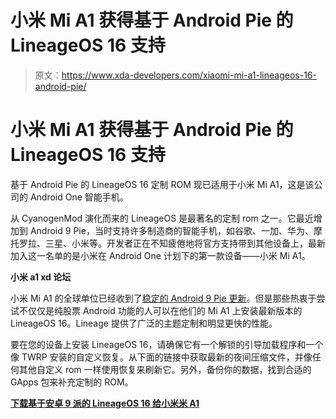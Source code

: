 # 小米 Mi A1 获得基于 Android Pie 的 LineageOS 16 支持

> 原文：<https://www.xda-developers.com/xiaomi-mi-a1-lineageos-16-android-pie/>

# 小米 Mi A1 获得基于 Android Pie 的 LineageOS 16 支持

基于 Android Pie 的 LineageOS 16 定制 ROM 现已适用于小米 Mi A1，这是该公司的 Android One 智能手机。

从 CyanogenMod 演化而来的 LineageOS 是最著名的定制 rom 之一。它最近增加到 Android 9 Pie，当时支持许多制造商的智能手机，如谷歌、一加、华为、摩托罗拉、三星、小米等。开发者正在不知疲倦地将官方支持带到其他设备上，最新加入这一名单的是小米在 Android One 计划下的第一款设备——小米 Mi A1。

**小米 a1 xd 论坛**

小米 Mi A1 的全球单位已经收到了[稳定的 Android 9 Pie 更新](https://www.xda-developers.com/xiaomi-mi-a1-android-pie-beta/)。但是那些热衷于尝试不仅仅是纯股票 Android 功能的人可以在他们的 Mi A1 上安装最新版本的 LineageOS 16。Lineage 提供了广泛的主题定制和明显更快的性能。

要在您的设备上安装 LineageOS 16，请确保它有一个解锁的引导加载程序和一个像 TWRP 安装的自定义恢复。从下面的链接中获取最新的夜间压缩文件，并像任何其他自定义 rom 一样使用恢复来刷新它。另外，备份你的数据，找到合适的 GApps 包来补充定制的 ROM。

[**下载基于安卓 9 派的 LineageOS 16 给小米米 A1**](https://download.lineageos.org/tissot)